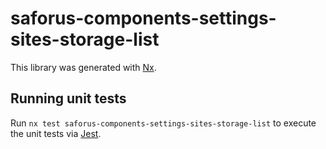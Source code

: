 # saforus-components-settings-sites-storage-list

This library was generated with [Nx](https://nx.dev).

## Running unit tests

Run `nx test saforus-components-settings-sites-storage-list` to execute the unit tests via [Jest](https://jestjs.io).
